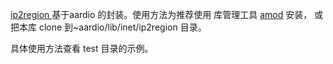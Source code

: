 [ip2region ](https://github.com/lionsoul2014/ip2region)基于aardio 的封装。使用方法为推荐使用 库管理工具 [amod](https://github.com/zzerding/amod) 安装， 或把本库 clone 到~aardio/lib/inet/ip2region 目录。

具体使用方法查看 test 目录的示例。



